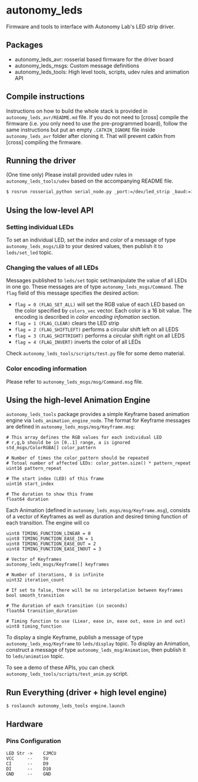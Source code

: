 # autonomy_leds

Firmware and tools to interface with Autonomy Lab's LED strip driver.

## Packages

- autonomy_leds_avr: rosserial based firmware for the driver board
- autonomy_leds_msgs: Custom message definitions
- autonomy_leds_tools: High level tools, scripts, udev rules and animation API

## Compile instructions

Instructions on how to build the whole stack is provided in `autonomy_leds_avr/README.md` file. If you do not need to [cross] compile the firmware (i.e. you only need to use the pre-programmed board), follow the same instructions but put an empty `.CATKIN_IGNORE` file inside `autonomy_leds_avr` folder after cloning it. That will prevent catkin from [cross] compiling the firmware.

## Running the driver

(One time only) Please install provided udev rules in `autonomy_leds_tools/udev` based on the accompanying README file.

```bash
$ rosrun rosserial_python serial_node.py _port:=/dev/led_strip _baud:=115200
```

## Using the low-level API

### Setting individual LEDs

To set an individual LED, set the _index_ and _color_ of a message of type `autonomy_leds_msgs/LED` to your desired values, then publish it to `leds/set_led` topic.

### Changing the values of all LEDs

Messages published to `leds/set` topic set/manipulate the value of all LEDs in one go. These messages are of type `autonomy_leds_msgs/Command`. The `flag` field of this message specifies the desired action:

- `flag = 0 (FLAG_SET_ALL)` will set the RGB value of each LED based on the color specified by `colors_vec` vector. Each color is a 16 bit value. The encoding is described in _color encoding infomation_ section.
- `flag = 1 (FLAG_CLEAR)` clears the LED strip
- `flag = 2 (FLAG_SHIFTLEFT)` performs a circular shift left on all LEDS
- `flag = 3 (FLAG_SHIFTRIGHT)` performs a circular shift right on all LEDS
- `flag = 4 (FLAG_INVERT)` inverts the color of all LEDs

Check `autonomy_leds_tools/scripts/test.py` file for some demo material.

### Color encoding information

Please refer to `autonomy_leds_msgs/msg/Command.msg` file.

## Using the high-level Animation Engine

`autonomy_leds_tools` package provides a simple Keyframe based animation engine via `leds_animation_engine_node`. The format for Keyframe messages are defined in `autonomy_leds_msgs/msg/Keyframe.msg`:

```
# This array defines the RGB values for each individual LED
# r,g,b should be in [0..1] range, a is ignored
std_msgs/ColorRGBA[] color_pattern

# Number of times the color_pattern should be repeated
# Totoal number of affected LEDs: color_patten.size() * pattern_repeat
uint16 pattern_repeat

# The start index (LED) of this frame
uint16 start_index

# The duration to show this frame
float64 duration
```

Each Animation (defined in `autonomy_leds_msgs/msg/Keyframe.msg`), consists of a vector of Keyframes as well as duration and desired timing function of each transition. The engine will co

```
uint8 TIMING_FUNCTION_LINEAR = 0
uint8 TIMING_FUNCTION_EASE_IN = 1
uint8 TIMING_FUNCTION_EASE_OUT = 2
uint8 TIMING_FUNCTION_EASE_INOUT = 3

# Vector of Keyframes
autonomy_leds_msgs/Keyframe[] keyframes

# Number of iterations, 0 is infinite
uint32 iteration_count

# If set to false, there will be no interpolation between Keyframes 
bool smooth_transition

# The duration of each transition (in seconds)
float64 transition_duration

# Timing function to use (Liear, ease in, ease out, ease in and out)
uint8 timing_function
```

To display a single Keyframe, publish a message of type `autonomy_leds_msg/Keyframe` to `leds/display` topic. To display an Animation, construct a message of type `autonomy_leds_msg/Animation`, then publish it to `leds/animation` topic.

To see a demo of these APIs, you can check `autonomy_leds_tools/scripts/test_anim.py` script.

## Run Everything (driver + high level engine)

```bash
$ roslaunch autonomy_leds_tools engine.launch
```

## Hardware

### Pins Configuration
```
LED Str ->    CJMCU
VCC     --    5V
CI      --    D9
DI      --    D10
GND     --    GND
```
